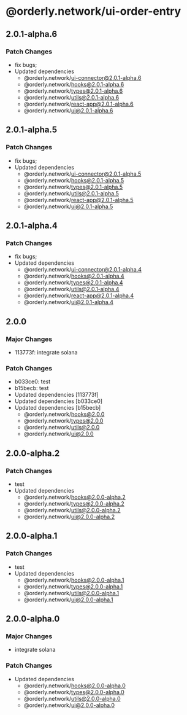 # @orderly.network/ui-order-entry

## 2.0.1-alpha.6

### Patch Changes

- fix bugs;
- Updated dependencies
  - @orderly.network/ui-connector@2.0.1-alpha.6
  - @orderly.network/hooks@2.0.1-alpha.6
  - @orderly.network/types@2.0.1-alpha.6
  - @orderly.network/utils@2.0.1-alpha.6
  - @orderly.network/react-app@2.0.1-alpha.6
  - @orderly.network/ui@2.0.1-alpha.6

## 2.0.1-alpha.5

### Patch Changes

- fix bugs;
- Updated dependencies
  - @orderly.network/ui-connector@2.0.1-alpha.5
  - @orderly.network/hooks@2.0.1-alpha.5
  - @orderly.network/types@2.0.1-alpha.5
  - @orderly.network/utils@2.0.1-alpha.5
  - @orderly.network/react-app@2.0.1-alpha.5
  - @orderly.network/ui@2.0.1-alpha.5

## 2.0.1-alpha.4

### Patch Changes

- fix bugs;
- Updated dependencies
  - @orderly.network/ui-connector@2.0.1-alpha.4
  - @orderly.network/hooks@2.0.1-alpha.4
  - @orderly.network/types@2.0.1-alpha.4
  - @orderly.network/utils@2.0.1-alpha.4
  - @orderly.network/react-app@2.0.1-alpha.4
  - @orderly.network/ui@2.0.1-alpha.4

## 2.0.0

### Major Changes

- 113773f: integrate solana

### Patch Changes

- b033ce0: test
- b15becb: test
- Updated dependencies [113773f]
- Updated dependencies [b033ce0]
- Updated dependencies [b15becb]
  - @orderly.network/hooks@2.0.0
  - @orderly.network/types@2.0.0
  - @orderly.network/utils@2.0.0
  - @orderly.network/ui@2.0.0

## 2.0.0-alpha.2

### Patch Changes

- test
- Updated dependencies
  - @orderly.network/hooks@2.0.0-alpha.2
  - @orderly.network/types@2.0.0-alpha.2
  - @orderly.network/utils@2.0.0-alpha.2
  - @orderly.network/ui@2.0.0-alpha.2

## 2.0.0-alpha.1

### Patch Changes

- test
- Updated dependencies
  - @orderly.network/hooks@2.0.0-alpha.1
  - @orderly.network/types@2.0.0-alpha.1
  - @orderly.network/utils@2.0.0-alpha.1
  - @orderly.network/ui@2.0.0-alpha.1

## 2.0.0-alpha.0

### Major Changes

- integrate solana

### Patch Changes

- Updated dependencies
  - @orderly.network/hooks@2.0.0-alpha.0
  - @orderly.network/types@2.0.0-alpha.0
  - @orderly.network/utils@2.0.0-alpha.0
  - @orderly.network/ui@2.0.0-alpha.0
